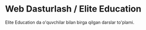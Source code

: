 # Web Dasturlash / Elite Education

Elite Education da o'quvchilar bilan birga qilgan darslar to'plami.
